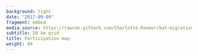 ```yaml
---
background: light
date: "2017-09-09"
fragment: embed
media_source: https://rawcdn.githack.com/Charlotte-Roemer/bat-migration-europe/291cbe71cfe79633ac462f31cee2067ad3e39de8/Participation%20map/map.html
subtitle: 50 km grid
title: Participation map
weight: 80
---
```

